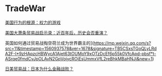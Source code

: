 # TradeWar

[美国行为的根源：权力的游戏](https://mp.weixin.qq.com/s/Ovfxfah3DFdQ33IPNWTnag)

[美国大萧条贸易战启示录：近百年后，历史会否重演？](https://mp.weixin.qq.com/s?src=11&timestamp=1560938128&ver=1678&signature=EoAXr2PQFR*l8LmSGhQrKEFE0Hhz4onXho4uhZzVH7zBKpgb5S7GPImn0tCBiMJWamisV3uh9-RgaSiMGzrdyz6vjcENPoGBLqCJM3ADaolQNQyB1sXRbezWXR-jfB6Q&new=1)

英国如何通过贸易战掏空荷兰成为世界霸主的](https://mp.weixin.qq.com/s?src=11&timestamp=1560937578&ver=1678&signature=TB5CSxsTGoQLyLRdA2F-I*9zHApzcHBWycA1Ajet63tOUMoY9xOTzDcEf6p55k0VfcApd-pbsf*t-ASrqe0fmdCvJpOLAvN2GpVojycROjEsUmmxVfL2reBhkMBaHNJj&new=1)

[日美贸易战：日本为什么金融战败？](https://mp.weixin.qq.com/s?__biz=MjM5MjMxODAzMQ==&mid=2652682662&idx=1&sn=3704ae9a22e5e509f90e3a859ea47d4e&chksm=bd400e868a37879093c48c14afd36339ee141bcb75a5cc45d6d6a33b3057977687d921856c10&scene=21#wechat_redirect)
